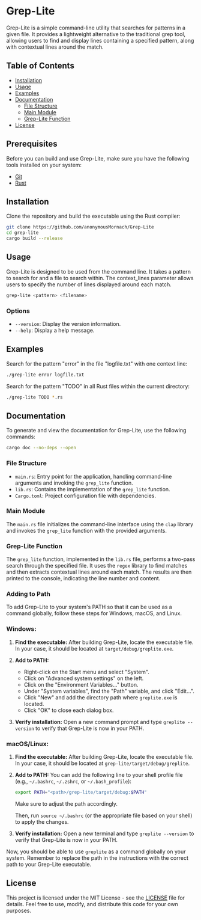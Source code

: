 # Grep-Lite

Grep-Lite is a simple command-line utility that searches for patterns in a given file. It provides a lightweight alternative to the traditional grep tool, allowing users to find and display lines containing a specified pattern, along with contextual lines around the match.

## Table of Contents

- [Installation](#installation)
- [Usage](#usage)
- [Examples](#examples)
- [Documentation](#documentation)
  - [File Structure](#file-structure)
  - [Main Module](#main-module)
  - [Grep-Lite Function](#grep-lite-function)
- [License](#license)

## Prerequisites

Before you can build and use Grep-Lite, make sure you have the following tools installed on your system:

- [Git](https://git-scm.com/)
- [Rust](https://www.rust-lang.org/)

## Installation

Clone the repository and build the executable using the Rust compiler:

```bash
git clone https://github.com/anonymousMornach/Grep-Lite
cd grep-lite
cargo build --release
```

## Usage

Grep-Lite is designed to be used from the command line. It takes a pattern to search for and a file to search within. The context_lines parameter allows users to specify the number of lines displayed around each match.

```bash
grep-lite <pattern> <filename>
```

### Options

- `--version`: Display the version information.
- `--help`: Display a help message.

## Examples

Search for the pattern "error" in the file "logfile.txt" with one context line:

```bash
./grep-lite error logfile.txt
```

Search for the pattern "TODO" in all Rust files within the current directory:

```bash
./grep-lite TODO *.rs
```

## Documentation

To generate and view the documentation for Grep-Lite, use the following commands:

```bash
cargo doc --no-deps --open
```

### File Structure

- `main.rs`: Entry point for the application, handling command-line arguments and invoking the `grep_lite` function.
- `lib.rs`: Contains the implementation of the `grep_lite` function.
- `Cargo.toml`: Project configuration file with dependencies.

### Main Module

The `main.rs` file initializes the command-line interface using the `clap` library and invokes the `grep_lite` function with the provided arguments.

### Grep-Lite Function

The `grep_lite` function, implemented in the `lib.rs` file, performs a two-pass search through the specified file. It uses the `regex` library to find matches and then extracts contextual lines around each match. The results are then printed to the console, indicating the line number and content.

### Adding to Path
To add Grep-Lite to your system's PATH so that it can be used as a command globally, follow these steps for Windows, macOS, and Linux.

### Windows:

1. **Find the executable:**
   After building Grep-Lite, locate the executable file. In your case, it should be located at `target/debug/greplite.exe`.

2. **Add to PATH:**
   - Right-click on the Start menu and select "System".
   - Click on "Advanced system settings" on the left.
   - Click on the "Environment Variables..." button.
   - Under "System variables", find the "Path" variable, and click "Edit...".
   - Click "New" and add the directory path where `greplite.exe` is located.
   - Click "OK" to close each dialog box.

3. **Verify installation:**
   Open a new command prompt and type `greplite --version` to verify that Grep-Lite is now in your PATH.

### macOS/Linux:

1. **Find the executable:**
   After building Grep-Lite, locate the executable file. In your case, it should be located at `grep-lite/target/debug/greplite`.

2. **Add to PATH:**
   You can add the following line to your shell profile file (e.g., `~/.bashrc`, `~/.zshrc`, or `~/.bash_profile`):

   ```bash
   export PATH="<path>/grep-lite/target/debug:$PATH"
   ```

   Make sure to adjust the path accordingly.

   Then, run `source ~/.bashrc` (or the appropriate file based on your shell) to apply the changes.

3. **Verify installation:**
   Open a new terminal and type `greplite --version` to verify that Grep-Lite is now in your PATH.

Now, you should be able to use `greplite` as a command globally on your system. Remember to replace the path in the instructions with the correct path to your Grep-Lite executable.

## License

This project is licensed under the MIT License - see the [LICENSE](LICENSE) file for details. Feel free to use, modify, and distribute this code for your own purposes.